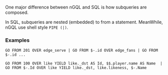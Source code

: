 
One major difference between nGQL and SQL is how subqueries are composed.

In SQL, subqueries are nested (embedded) to from a statement.
MeanWhile, nGQL use shell style `PIPE (|)`.

### Examples

```
GO FROM 201 OVER edge_serve | GO FROM $-.id OVER edge_fans | GO FROM $-.id ...

GO FROM 100 OVER like YIELD like._dst AS Id, $$.player.name AS Name  | GO FROM $-.Id OVER like YIELD like._dst, like.likeness, $-.Name
```